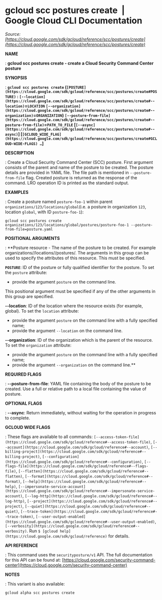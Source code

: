 # gcloud scc postures create  |  Google Cloud CLI Documentation

*Source: [https://cloud.google.com/sdk/gcloud/reference/scc/postures/create](https://cloud.google.com/sdk/gcloud/reference/scc/postures/create)*

**NAME**

: **gcloud scc postures create - create a Cloud Security Command Center posture**

**SYNOPSIS**

: **`gcloud scc postures create` (`[POSTURE](https://cloud.google.com/sdk/gcloud/reference/scc/postures/create#POSTURE)` : `[--location](https://cloud.google.com/sdk/gcloud/reference/scc/postures/create#--location)`=`LOCATION` `[--organization](https://cloud.google.com/sdk/gcloud/reference/scc/postures/create#--organization)`=`ORGANIZATION`) `[--posture-from-file](https://cloud.google.com/sdk/gcloud/reference/scc/postures/create#--posture-from-file)`=`PATH_TO_FILE` [`[--async](https://cloud.google.com/sdk/gcloud/reference/scc/postures/create#--async)`] [`[GCLOUD_WIDE_FLAG](https://cloud.google.com/sdk/gcloud/reference/scc/postures/create#GCLOUD-WIDE-FLAGS) …`]**

**DESCRIPTION**

: Create a Cloud Security Command Center (SCC) posture. First argument consists of
the parent and name of the posture to be created. The posture details are
provided in YAML file. The file path is mentioned in
`--posture-from-file` flag.
Created posture is returned as the response of the command. LRO operation ID is
printed as the standard output.

**EXAMPLES**

: Create a posture named `posture-foo-1` within parent
`organizations/123/locations/global`(i.e. a posture in organization
`123`, location `global`, with ID
`posture-foo-1`):

```
gcloud scc postures create organizations/123/locations/global/postures/posture-foo-1 --posture-from-file=posture.yaml
```

**POSITIONAL ARGUMENTS**

: **Posture resource - The name of the posture to be created. For example
organizations/<organizationID>/locations/<location>/postures/<postureID>.
The arguments in this group can be used to specify the attributes of this
resource.
This must be specified.

**`POSTURE`**:
ID of the posture or fully qualified identifier for the posture.
To set the `posture` attribute:

- provide the argument `posture` on the command line.

This positional argument must be specified if any of the other arguments in this
group are specified.

**--location**:
ID of the location where the resource exists (for example, global).
To set the `location` attribute:

- provide the argument `posture` on the command line with a fully
specified name;
- provide the argument `--location` on the command line.

**--organization**:
ID of the organization which is the parent of the resource.
To set the `organization` attribute:

- provide the argument `posture` on the command line with a fully
specified name;
- provide the argument `--organization` on the command line.**

**REQUIRED FLAGS**

: **--posture-from-file**:
YAML file containing the body of the posture to be created. Use a full or
relative path to a local file containing the value of posture.

**OPTIONAL FLAGS**

: **--async**:
Return immediately, without waiting for the operation in progress to complete.

**GCLOUD WIDE FLAGS**

: These flags are available to all commands: `[--access-token-file](https://cloud.google.com/sdk/gcloud/reference#--access-token-file)`,
`[--account](https://cloud.google.com/sdk/gcloud/reference#--account)`, `[--billing-project](https://cloud.google.com/sdk/gcloud/reference#--billing-project)`,
`[--configuration](https://cloud.google.com/sdk/gcloud/reference#--configuration)`,
`[--flags-file](https://cloud.google.com/sdk/gcloud/reference#--flags-file)`,
`[--flatten](https://cloud.google.com/sdk/gcloud/reference#--flatten)`, `[--format](https://cloud.google.com/sdk/gcloud/reference#--format)`, `[--help](https://cloud.google.com/sdk/gcloud/reference#--help)`, `[--impersonate-service-account](https://cloud.google.com/sdk/gcloud/reference#--impersonate-service-account)`,
`[--log-http](https://cloud.google.com/sdk/gcloud/reference#--log-http)`,
`[--project](https://cloud.google.com/sdk/gcloud/reference#--project)`, `[--quiet](https://cloud.google.com/sdk/gcloud/reference#--quiet)`, `[--trace-token](https://cloud.google.com/sdk/gcloud/reference#--trace-token)`, `[--user-output-enabled](https://cloud.google.com/sdk/gcloud/reference#--user-output-enabled)`,
`[--verbosity](https://cloud.google.com/sdk/gcloud/reference#--verbosity)`.
Run `$ [gcloud help](https://cloud.google.com/sdk/gcloud/reference)` for details.

**API REFERENCE**

: This command uses the `securityposture/v1` API. The full
documentation for this API can be found at: [https://cloud.google.com/security-command-center](https://cloud.google.com/security-command-center)

**NOTES**

: This variant is also available:

```
gcloud alpha scc postures create
```
